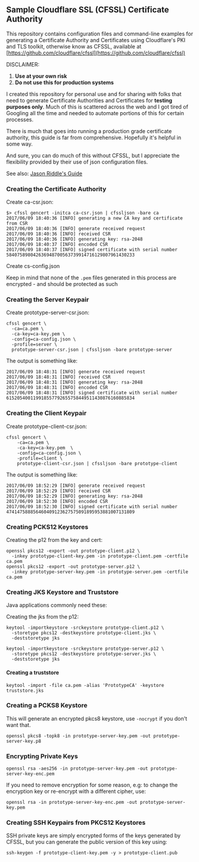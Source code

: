 Sample Cloudflare SSL (CFSSL) Certificate Authority
---------------------------------------------------

This repository contains configuration files and command-line examples
for generating a Certificate Authority and Certificates using Cloudflare's
PKI and TLS toolkit, otherwise know as CFSSL, available at
[https://github.com/cloudflare/cfssl](https://github.com/cloudflare/cfssl)

DISCLAIMER:
1. **Use at your own risk**
2. **Do not use this for production systems**

I created this repository for personal use and for sharing with folks that
need to generate Certificate Authorities and Certificates for
**testing purposes only**. Much of this is scattered across the web
and I got tired of Googling all the time and needed to automate portions
of this for certain processes.  

There is much that goes into running a production
grade certificate authority, this guide is far from
comprehensive. Hopefully it's helpful in some way.

And sure, you can do much of this without CFSSL, but I appreciate the
flexibility provided by their use of json configuration files.

See also: [Jason Riddle's Guide](https://github.com/jason-riddle/generating-certs/wiki/Generating-a-Root-CA,-Server,-and-Client-Certs-using-CFSSL)

### Creating the Certificate Authority

Create ca-csr.json:

```
$> cfssl gencert -initca ca-csr.json | cfssljson -bare ca
2017/06/09 18:40:36 [INFO] generating a new CA key and certificate from CSR
2017/06/09 18:40:36 [INFO] generate received request
2017/06/09 18:40:36 [INFO] received CSR
2017/06/09 18:40:36 [INFO] generating key: rsa-2048
2017/06/09 18:40:37 [INFO] encoded CSR
2017/06/09 18:40:37 [INFO] signed certificate with serial number 584075898042636948700563739914716129807961430233
```

Create cs-config.json

Keep in mind that none of the `.pem` files generated in this process are encrypted - and should be protected as such

### Creating the Server Keypair

Create prototype-server-csr.json:

```
cfssl gencert \
  -ca=ca.pem \
  -ca-key=ca-key.pem \
  -config=ca-config.json \
  -profile=server \
  prototype-server-csr.json | cfssljson -bare prototype-server
```

The output is something like:

```
2017/06/09 18:48:31 [INFO] generate received request
2017/06/09 18:48:31 [INFO] received CSR
2017/06/09 18:48:31 [INFO] generating key: rsa-2048
2017/06/09 18:48:31 [INFO] encoded CSR
2017/06/09 18:48:31 [INFO] signed certificate with serial number 615205400119918557792655758449511430876160885834
```

### Creating the Client Keypair

Create prototype-client-csr.json:

```
cfssl gencert \
    -ca=ca.pem \
    -ca-key=ca-key.pem  \
    -config=ca-config.json \
    -profile=client \
    prototype-client-csr.json | cfssljson -bare prototype-client
```

The output is something like:

```
2017/06/09 18:52:29 [INFO] generate received request
2017/06/09 18:52:29 [INFO] received CSR
2017/06/09 18:52:29 [INFO] generating key: rsa-2048
2017/06/09 18:52:30 [INFO] encoded CSR
2017/06/09 18:52:30 [INFO] signed certificate with serial number 474147588856460409123627575091895953881007131809
````

### Creating PCKS12 Keystores

Creating the p12 from the key and cert:

```
openssl pkcs12 -export -out prototype-client.p12 \
  -inkey prototype-client-key.pem -in prototype-client.pem -certfile ca.pem
openssl pkcs12 -export -out prototype-server.p12 \
  -inkey prototype-server-key.pem -in prototype-server.pem -certfile ca.pem
```

### Creating JKS Keystore and Truststore

Java applications commonly need these:

Creating the jks from the p12:

```
keytool -importkeystore -srckeystore prototype-client.p12 \
  -storetype pkcs12 -destkeystore prototype-client.jks \
  -deststoretype jks

keytool -importkeystore -srckeystore prototype-server.p12 \
  -storetype pkcs12 -destkeystore prototype-server.jks \
  -deststoretype jks
```

#### Creating a truststore

```
keytool -import -file ca.pem -alias 'PrototypeCA' -keystore truststore.jks
```

### Creating a PCKS8 Keystore

This will generate an encrypted pkcs8 keystore, use `-nocrypt` if you don't want that.
```
openssl pkcs8 -topk8 -in prototype-server-key.pem -out prototype-server-key.p8
```

### Encrypting Private Keys

```
openssl rsa -aes256 -in prototype-server-key.pem -out prototype-server-key-enc.pem
```

If you need to remove encryption for some reason, e.g: to change the encryption key  or re-encrypt with
a different cipher, use:

```
openssl rsa -in prototype-server-key-enc.pem -out prototype-server-key.pem
```


### Creating SSH Keypairs from PKCS12 Keystores

SSH private keys are simply encrypted forms of the keys generated by CFSSL,
but you can generate the public version of this key using:

```
ssh-keygen -f prototype-client-key.pem -y > prototype-client.pub
```
